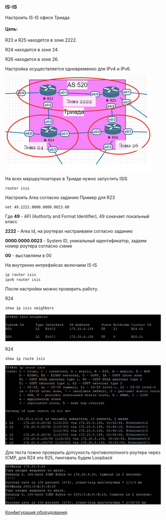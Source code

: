 ### IS-IS
Настроить IS-IS офисе Триада

#### Цель:

R23 и R25 находятся в зоне 2222.

R24 находится в зоне 24.

R26 находится в зоне 26.

Настройка осуществляется одновременно для IPv4 и IPv6.

![](Step0.png)

На всех маршрутизаторах в Триаде нужно запустить ISIS

    router isis

Настроить Area согласно заданию
Пример для R23

    net 49.2222.0000.0000.0023.00

Где **49** - AFI (Authorty and Format Identifier), 49 означает локальный класс

**2222** - Area Id, на роутерах настраиваем согласно заданию  

**0000.0000.0023** - System ID, уникальный идентификатор, задаем номер роутера согласно схеме

**00** - выставляем в 00

На внутрених интрефейсах включаем IS-IS 

    ip router isis
    ipv6 router isis

После настройки можно проверить работу.

R24

    show ip isis neighbors

![](Step1-1.png)

R24

    show ip route isis


![](Step1-2.png)

Для теста пожно проверить дотсуность противополоного роутера через ICMP, для R24 это R25, пинговать будем Loopback

![](Step1-3.png)

[Конфигурация оборудования](Config/).

